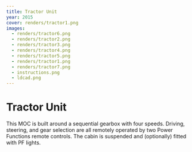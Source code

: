 ```yaml
---
title: Tractor Unit
year: 2015
cover: renders/tractor1.png
images:
  - renders/tractor6.png
  - renders/tractor2.png
  - renders/tractor3.png
  - renders/tractor4.png
  - renders/tractor5.png
  - renders/tractor1.png
  - renders/tractor7.png
  - instructions.png
  - ldcad.png
---
```


# Tractor Unit

This MOC is built around a sequential gearbox with four speeds.
Driving, steering, and gear selection are all remotely operated by two
Power Functions remote controls. The cabin is suspended and
(optionally) fitted with PF lights.
